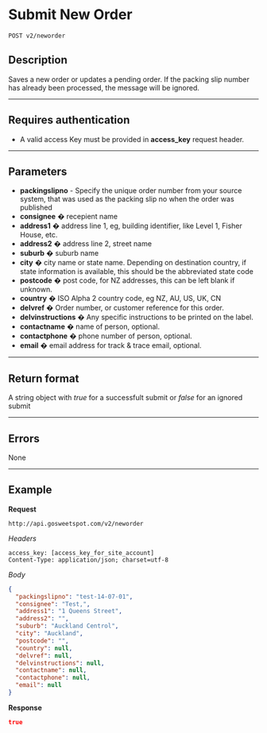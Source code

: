 # Submit New Order

    POST v2/neworder

## Description
Saves a new order or updates a pending order. If the packing slip number has already been processed, the message will be ignored.

***

## Requires authentication
* A valid access Key must be provided in **access_key** request header.

***

## Parameters
- **packingslipno** - Specify the unique order number from your source system, that was used as the packing slip no when the order was published
- **consignee** � recepient name
- **address1** � address line 1, eg, building identifier, like Level 1, Fisher House, etc.
- **address2** � address line 2, street name
- **suburb** � suburb name
- **city** � city name or state name. Depending on destination country, if state information is available, this should be the abbreviated state code
- **postcode** � post code, for NZ addresses, this can be left blank if unknown.
- **country** � ISO Alpha 2 country code, eg NZ, AU, US, UK, CN
- **delvref** � Order number, or customer reference for this order. 
- **delvinstructions** � Any specific instructions to be printed on the label.
- **contactname** � name of person, optional.
- **contactphone** � phone number of person, optional.
- **email** � email address for track & trace email, optional.

***

## Return format
A string object with *true* for a successfult submit or *false* for an ignored submit

***

## Errors
None

***

## Example
**Request**

    http://api.gosweetspot.com/v2/neworder

*Headers*

    access_key: [access_key_for_site_account]
    Content-Type: application/json; charset=utf-8

    

*Body*
``` json
{
  "packingslipno": "test-14-07-01",
  "consignee": "Test,",
  "address1": "1 Queens Street",
  "address2": "",
  "suburb": "Auckland Centrol",
  "city": "Auckland",
  "postcode": "",
  "country": null,
  "delvref": null,
  "delvinstructions": null,
  "contactname": null,
  "contactphone": null,
  "email": null
}
```


**Response** 
``` json
true
```

